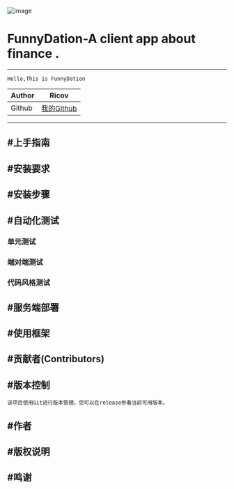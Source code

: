 ![image](https://github.com/GFLEE/FunnyDation/blob/master/FunnyDation.Client.Wpf/favicon.ico)

# FunnyDation-A client app about finance .
****
    Hello,This is FunnyDation

	
|Author|Ricov|
|---|---
|Github|[我的Github](https://github.com/GFLE)


****
 
## #上手指南

## #安装要求

## #安装步骤  

## #自动化测试
### 单元测试

### 端对端测试

### 代码风格测试

## #服务端部署

## #使用框架

## #贡献者(Contributors)

## #版本控制
    该项目使用Git进行版本管理。您可以在release参看当前可用版本。
## #作者

## #版权说明

## #鸣谢











 
